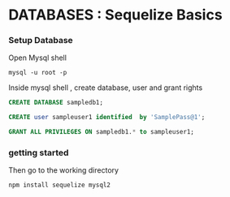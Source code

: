 # DATABASES : Sequelize Basics

### Setup Database
Open Mysql shell
```shell
mysql -u root -p
```

Inside mysql shell , create database, user and grant rights

```sql
CREATE DATABASE sampledb1;
```

```sql
CREATE user sampleuser1 identified  by 'SamplePass@1';
```

```sql
GRANT ALL PRIVILEGES ON sampledb1.* to sampleuser1;
```

### getting started

Then go to the working directory
```shell
npm install sequelize mysql2
```

